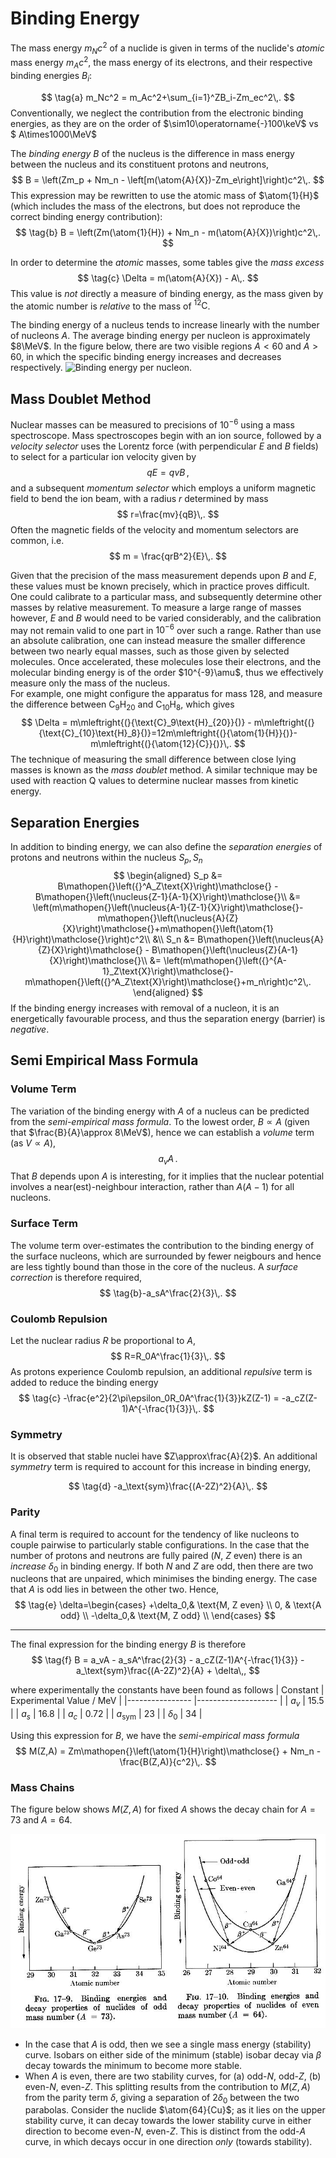 Binding Energy
==============
The mass energy $m_Nc^2$ of a nuclide is given in terms of the nuclide's _atomic_ mass energy $m_Ac^2$, the mass energy of its electrons, and their respective binding energies $B_i$:
<!-- Here the mass of the atom excludes the binding energy, so we restore it first before subtracting the isolated electron masses -->
$$
\tag{a}
m_Nc^2 = m_Ac^2+\sum_{i=1}^ZB_i-Zm_ec^2\,.
$$
Conventionally, we neglect the contribution from the electronic binding energies, as they are on the order of $\sim10\operatorname{-}100\keV$ vs $ A\times1000\MeV$

The _binding energy_ $B$ of the nucleus is the difference in mass energy between the nucleus and its constituent protons and neutrons,
$$
B = \left(Zm_p + Nm_n - \left[m(\atom{A}{X})-Zm_e\right]\right)c^2\,.
$$
This expression may be rewritten to use the atomic mass of $\atom{1}{H}$ (which includes the mass of the electrons, but does not reproduce the correct binding energy contribution):
$$
\tag{b}
B = \left(Zm(\atom{1}{H}) + Nm_n - m(\atom{A}{X})\right)c^2\,.
$$

In order to determine the _atomic_ masses, some tables give the _mass excess_
$$
\tag{c}
\Delta = m(\atom{A}{X}) - A\,.
$$
This value is _not_ directly a measure of binding energy, as the mass given by the atomic number is _relative_ to the mass of ${}^{12}\text{C}$.

The binding energy of a nucleus tends to increase linearly with the number of nucleons $A$. The average binding energy per nucleon is approximately $8\MeV$. In the figure below, there are two visible regions $A<60$ and $A>60$, in which the specific binding energy increases and decreases respectively. 
![Binding energy per nucleon.](https://upload.wikimedia.org/wikipedia/commons/5/53/Binding_energy_curve_-_common_isotopes.svg)

Mass Doublet Method
-------------------
Nuclear masses can be measured to precisions of $10^{-6}$ using a mass spectroscope. Mass spectroscopes begin with an ion source, followed by a *velocity selector* uses the Lorentz force (with perpendicular $E$ and $B$ fields) to select for a particular ion velocity given by
$$
    qE = qvB\,,
$$
and a subsequent *momentum selector* which employs a uniform magnetic field to bend the ion beam, with a radius $r$ determined by mass 
$$
    r=\frac{mv}{qB}\,.
$$
Often the magnetic fields of the velocity and momentum selectors are common, i.e.
$$
m = \frac{qrB^2}{E}\,.
$$

Given that the precision of the mass measurement depends upon $B$ and $E$, these values must be known precisely, which in practice proves difficult. One could calibrate to a particular mass, and subsequently determine other masses by relative measurement. To measure a large range of masses however, $E$ and $B$ would need to be varied considerably, and the calibration may not remain valid to one part in $10^{-6}$ over such a range. Rather than use an absolute calibration, one can instead measure the smaller difference between two nearly equal masses, such as those given by selected molecules. Once accelerated, these molecules lose their electrons, and the molecular binding energy is of the order $10^{-9}\amu$, thus we effectively measure only the mass of the nucleus.  
For example, one might configure the apparatus for mass $128$, and measure the difference between $\text{C}_9\text{H}_{20}$ and $\text{C}_{10}\text{H}_8$, which gives 
$$
\Delta = m\mleftright{(}{\text{C}_9\text{H}_{20}}{)} - m\mleftright{(}{\text{C}_{10}\text{H}_8}{)}=12m\mleftright{(}{\atom{1}{H}}{)}-m\mleftright{(}{\atom{12}{C}}{)}\,.
$$
The technique of measuring the small difference between close lying masses is known as the *mass doublet* method. A similar technique may be used with reaction Q values to determine nuclear masses from kinetic energy.

Separation Energies
-------------------
In addition to binding energy, we can also define the _separation energies_ of protons and neutrons within the nucleus $S_p,\,S_n$
$$
\begin{aligned}
S_p &= B\mathopen{}\left({}^A_Z\text{X}\right)\mathclose{} - B\mathopen{}\left(\nucleus{Z-1}{A-1}{X}\right)\mathclose{}\\
&= \left(m\mathopen{}\left(\nucleus{A-1}{Z-1}{X}\right)\mathclose{}-m\mathopen{}\left(\nucleus{A}{Z}{X}\right)\mathclose{}+m\mathopen{}\left(\atom{1}{H}\right)\mathclose{}\right)c^2\\ 
&\\
S_n &= B\mathopen{}\left(\nucleus{A}{Z}{X}\right)\mathclose{} - B\mathopen{}\left(\nucleus{Z}{A-1}{X}\right)\mathclose{}\\
&= \left(m\mathopen{}\left({}^{A-1}_Z\text{X}\right)\mathclose{}-m\mathopen{}\left({}^A_Z\text{X}\right)\mathclose{}+m_n\right)c^2\,.
\end{aligned}
$$
If the binding energy increases with removal of a nucleon, it is an energetically favourable process, and thus the separation energy (barrier) is _negative_.

Semi Empirical Mass Formula
---------------------------
### Volume Term
The variation of the binding energy with $A$ of a nucleus can be predicted from the _semi-empirical mass formula_. To the lowest order, $B\propto A$ (given that $\frac{B}{A}\approx 8\MeV$), hence we can establish a _volume_ term (as $V\propto A$),
$$
    \tag{a}a_vA\,.
$$
That $B$ depends upon $A$ is interesting, for it implies that the nuclear potential involves a near(est)-neighbour interaction, rather than $A(A-1)$ for all nucleons.

### Surface Term
The volume term over-estimates the contribution to the binding energy of the surface nucleons, which are surrounded by fewer neigbours and hence are less tightly bound than those in the core of the nucleus. A _surface correction_ is therefore required,
$$
    \tag{b}-a_sA^\frac{2}{3}\,.
$$

### Coulomb Repulsion
Let the nuclear radius $R$ be proportional to $A$, 
$$
    R=R_0A^\frac{1}{3}\,.
$$
As protons experience Coulomb repulsion, an additional _repulsive_ term is added to reduce the binding energy
$$
\tag{c}
-\frac{e^2}{2\pi\epsilon_0R_0A^\frac{1}{3}}kZ(Z-1) = -a_cZ(Z-1)A^{-\frac{1}{3}}\,.
$$

### Symmetry
It is observed that stable nuclei have $Z\approx\frac{A}{2}$. An additional _symmetry_ term is required to account for this increase in binding energy,
<!-- TODO motivate form of symmetry expression, mention overlap of orbitals-->
$$
\tag{d}
-a_\text{sym}\frac{(A-2Z)^2}{A}\,.
$$

### Parity
<!-- TODO mention spin coupling -->
A final term is required to account for the tendency of like nucleons to couple pairwise to particularly stable configurations. In the case that the number of protons and neutrons are fully paired ($N$, $Z$ even) there is an _increase_ $\delta_0$ in binding energy. If both $N$ and $Z$ are odd, then there are two nucleons that are unpaired, which minimises the binding energy. The case that $A$ is odd lies in between the other two. Hence,
$$
\tag{e}
\delta=\begin{cases}
    +\delta_0,& \text{M, Z even} \\
    0,              & \text{A odd} \\
    -\delta_0,& \text{M, Z odd} \\
\end{cases}
$$

---

The final expression for the binding energy $B$ is therefore
$$
\tag{f}
B = a_vA - a_sA^\frac{2}{3} - a_cZ(Z-1)A^{-\frac{1}{3}} - a_\text{sym}\frac{(A-2Z)^2}{A} + \delta\,,
$$

where experimentally the constants have been found as follows
| Constant       	| Experimental Value / MeV 	|
|----------------	|--------------------	|
| $a_v$          	| $15.5$ 	|
| $a_s$          	| $16.8$ 	|
| $a_c$          	| $0.72$ 	|
| $a_\text{sym}$ 	| $23$   	|
| $\delta_0$     	| $34$   	|

Using this expression for $B$, we have the _semi-empirical mass formula_
$$
M(Z,A) = Zm\mathopen{}\left(\atom{1}{H}\right)\mathclose{} + Nm_n - \frac{B(Z,A)}{c^2}\,.
$$

### Mass Chains
The figure below shows $M(Z,A)$ for fixed $A$ shows the decay chain for $A=73$ and $A=64$.

![Mass chains for even and odd $A$](images/mass-chain.jpg)

* In the case that $A$ is odd, then we see a single mass energy (stability) curve. Isobars on either side of the minimum (stable) isobar decay via $\beta$ decay towards the minimum to become more stable.
* When $A$ is even, there are two stability curves, for (a) odd-$N$, odd-$Z$, (b) even-$N$, even-$Z$. This splitting results from the contribution to $M(Z,A)$ from the parity term $\delta$, giving a separation of $2\delta_0$ between the two parabolas. Consider the nuclide $\atom{64}{Cu}$; as it lies on the upper stability curve, it can decay towards the lower stability curve in either direction to become even-$N$, even-$Z$. This is distinct from the odd-$A$ curve, in which decays occur in one direction _only_ (towards stability).

